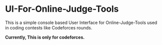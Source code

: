 # UI-For-Online-Judge-Tools
This is a simple console based User Interface for Online-Judge-Tools used in coding contests like Codeforces rounds.

__Currently, This is only for codeforces.__
